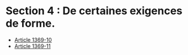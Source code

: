 # Section 4 : De certaines exigences de forme.

- [Article 1369-10](article-1369-10.md)
- [Article 1369-11](article-1369-11.md)
